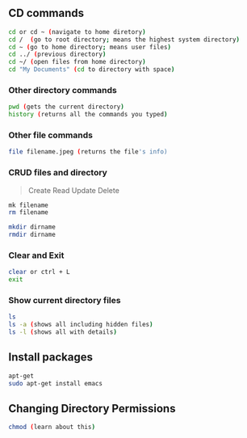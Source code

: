 ## CD commands
```bash
cd or cd ~ (navigate to home diretory)
cd /  (go to root directory; means the highest system directory)
cd ~ (go to home directory; means user files)
cd ../ (previous directory)
cd ~/ (open files from home directory)
cd "My Documents" (cd to directory with space)
```

### Other directory commands
```bash
pwd (gets the current directory)
history (returns all the commands you typed)
```

### Other file commands
```bash
file filename.jpeg (returns the file's info)
```

### CRUD files and directory
> Create Read Update Delete
```bash
mk filename
rm filename

mkdir dirname
rmdir dirname
```

### Clear and Exit
```bash
clear or ctrl + L
exit
```

### Show current directory files
```bash
ls
ls -a (shows all including hidden files)
ls -l (shows all with details)
```

## Install packages
```bash
apt-get
sudo apt-get install emacs
```

## Changing Directory Permissions
```bash
chmod (learn about this)
```

